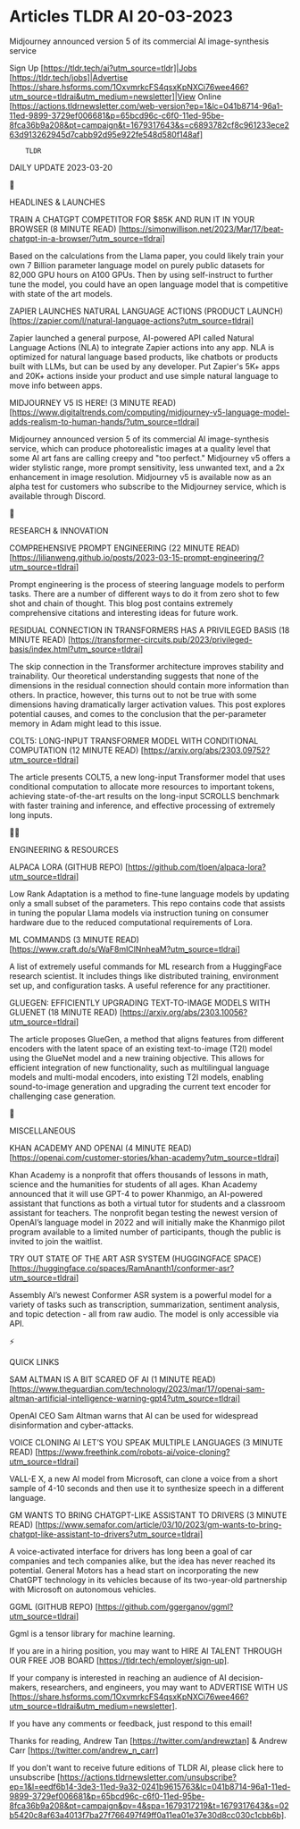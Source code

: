 # Articles TLDR AI 20-03-2023

Midjourney announced version 5 of its commercial AI image-synthesis
service  

Sign Up [https://tldr.tech/ai?utm_source=tldr]|Jobs
[https://tldr.tech/jobs]|Advertise
[https://share.hsforms.com/1OxvmrkcFS4qsxKpNXCi76wee466?utm_source=tldrai&utm_medium=newsletter]|View
Online
[https://actions.tldrnewsletter.com/web-version?ep=1&lc=041b8714-96a1-11ed-9899-3729ef006681&p=65bcd96c-c6f0-11ed-95be-8fca36b9a208&pt=campaign&t=1679317643&s=c6893782cf8c961233ece263d913262945d7cabb92d95e922fe548d580f148af]


		TLDR 

DAILY UPDATE 2023-03-20

🚀 

HEADLINES & LAUNCHES

TRAIN A CHATGPT COMPETITOR FOR $85K AND RUN IT IN YOUR BROWSER (8
MINUTE READ)
[https://simonwillison.net/2023/Mar/17/beat-chatgpt-in-a-browser/?utm_source=tldrai]


Based on the calculations from the Llama paper, you could likely train
your own 7 Billion parameter language model on purely public datasets
for 82,000 GPU hours on A100 GPUs. Then by using self-instruct to
further tune the model, you could have an open language model that is
competitive with state of the art models. 

ZAPIER LAUNCHES NATURAL LANGUAGE ACTIONS (PRODUCT LAUNCH)
[https://zapier.com/l/natural-language-actions?utm_source=tldrai] 

Zapier launched a general purpose, AI-powered API called Natural
Language Actions (NLA) to integrate Zapier actions into any app. NLA
is optimized for natural language based products, like chatbots or
products built with LLMs, but can be used by any developer. Put
Zapier's 5K+ apps and 20K+ actions inside your product and use simple
natural language to move info between apps. 

MIDJOURNEY V5 IS HERE! (3 MINUTE READ)
[https://www.digitaltrends.com/computing/midjourney-v5-language-model-adds-realism-to-human-hands/?utm_source=tldrai]


Midjourney announced version 5 of its commercial AI image-synthesis
service, which can produce photorealistic images at a quality level
that some AI art fans are calling creepy and "too perfect." Midjourney
v5 offers a wider stylistic range, more prompt sensitivity, less
unwanted text, and a 2x enhancement in image resolution. Midjourney v5
is available now as an alpha test for customers who subscribe to the
Midjourney service, which is available through Discord. 

🧠 

RESEARCH & INNOVATION

COMPREHENSIVE PROMPT ENGINEERING (22 MINUTE READ)
[https://lilianweng.github.io/posts/2023-03-15-prompt-engineering/?utm_source=tldrai]


Prompt engineering is the process of steering language models to
perform tasks. There are a number of different ways to do it from zero
shot to few shot and chain of thought. This blog post contains
extremely comprehensive citations and interesting ideas for future
work. 

RESIDUAL CONNECTION IN TRANSFORMERS HAS A PRIVILEGED BASIS (18 MINUTE
READ)
[https://transformer-circuits.pub/2023/privileged-basis/index.html?utm_source=tldrai]


The skip connection in the Transformer architecture improves stability
and trainability. Our theoretical understanding suggests that none of
the dimensions in the residual connection should contain more
information than others. In practice, however, this turns out to not
be true with some dimensions having dramatically larger activation
values. This post explores potential causes, and comes to the
conclusion that the per-parameter memory in Adam might lead to this
issue. 

COLT5: LONG-INPUT TRANSFORMER MODEL WITH CONDITIONAL COMPUTATION (12
MINUTE READ) [https://arxiv.org/abs/2303.09752?utm_source=tldrai] 

The article presents COLT5, a new long-input Transformer model that
uses conditional computation to allocate more resources to important
tokens, achieving state-of-the-art results on the long-input SCROLLS
benchmark with faster training and inference, and effective processing
of extremely long inputs. 

🧑‍💻 

ENGINEERING & RESOURCES

ALPACA LORA (GITHUB REPO)
[https://github.com/tloen/alpaca-lora?utm_source=tldrai] 

Low Rank Adaptation is a method to fine-tune language models by
updating only a small subset of the parameters. This repo contains
code that assists in tuning the popular Llama models via instruction
tuning on consumer hardware due to the reduced computational
requirements of Lora. 

ML COMMANDS (3 MINUTE READ)
[https://www.craft.do/s/WaF8mlClNnheaM?utm_source=tldrai] 

A list of extremely useful commands for ML research from a HuggingFace
research scientist. It includes things like distributed training,
environment set up, and configuration tasks. A useful reference for
any practitioner. 

GLUEGEN: EFFICIENTLY UPGRADING TEXT-TO-IMAGE MODELS WITH GLUENET (18
MINUTE READ) [https://arxiv.org/abs/2303.10056?utm_source=tldrai] 

The article proposes GlueGen, a method that aligns features from
different encoders with the latent space of an existing text-to-image
(T2I) model using the GlueNet model and a new training objective. This
allows for efficient integration of new functionality, such as
multilingual language models and multi-modal encoders, into existing
T2I models, enabling sound-to-image generation and upgrading the
current text encoder for challenging case generation. 

🎁 

MISCELLANEOUS

KHAN ACADEMY AND OPENAI (4 MINUTE READ)
[https://openai.com/customer-stories/khan-academy?utm_source=tldrai] 

Khan Academy is a nonprofit that offers thousands of lessons in math,
science and the humanities for students of all ages. Khan Academy
announced that it will use GPT-4 to power Khanmigo, an AI-powered
assistant that functions as both a virtual tutor for students and a
classroom assistant for teachers. The nonprofit began testing the
newest version of OpenAI’s language model in 2022 and will initially
make the Khanmigo pilot program available to a limited number of
participants, though the public is invited to join the waitlist. 

TRY OUT STATE OF THE ART ASR SYSTEM (HUGGINGFACE SPACE)
[https://huggingface.co/spaces/RamAnanth1/conformer-asr?utm_source=tldrai]


Assembly AI’s newest Conformer ASR system is a powerful model for a
variety of tasks such as transcription, summarization, sentiment
analysis, and topic detection - all from raw audio. The model is only
accessible via API. 

⚡ 

QUICK LINKS

SAM ALTMAN IS A BIT SCARED OF AI (1 MINUTE READ)
[https://www.theguardian.com/technology/2023/mar/17/openai-sam-altman-artificial-intelligence-warning-gpt4?utm_source=tldrai]


OpenAI CEO Sam Altman warns that AI can be used for widespread
disinformation and cyber-attacks. 

VOICE CLONING AI LET’S YOU SPEAK MULTIPLE LANGUAGES (3 MINUTE READ)
[https://www.freethink.com/robots-ai/voice-cloning?utm_source=tldrai] 

VALL-E X, a new AI model from Microsoft, can clone a voice from a
short sample of 4-10 seconds and then use it to synthesize speech in a
different language. 

GM WANTS TO BRING CHATGPT-LIKE ASSISTANT TO DRIVERS (3 MINUTE READ)
[https://www.semafor.com/article/03/10/2023/gm-wants-to-bring-chatgpt-like-assistant-to-drivers?utm_source=tldrai]


A voice-activated interface for drivers has long been a goal of car
companies and tech companies alike, but the idea has never reached its
potential. General Motors has a head start on incorporating the new
ChatGPT technology in its vehicles because of its two-year-old
partnership with Microsoft on autonomous vehicles. 

GGML (GITHUB REPO)
[https://github.com/ggerganov/ggml?utm_source=tldrai] 

Ggml is a tensor library for machine learning. 

If you are in a hiring position, you may want to HIRE AI TALENT
THROUGH OUR FREE JOB BOARD [https://tldr.tech/employer/sign-up]. 

If your company is interested in reaching an audience of AI
decision-makers, researchers, and engineers, you may want to ADVERTISE
WITH US
[https://share.hsforms.com/1OxvmrkcFS4qsxKpNXCi76wee466?utm_source=tldrai&utm_medium=newsletter].


If you have any comments or feedback, just respond to this email! 

Thanks for reading, 
Andrew Tan [https://twitter.com/andrewztan] & Andrew Carr
[https://twitter.com/andrew_n_carr] 

If you don't want to receive future editions of TLDR AI, please click
here to unsubscribe
[https://actions.tldrnewsletter.com/unsubscribe?ep=1&l=eedf6b14-3de3-11ed-9a32-0241b9615763&lc=041b8714-96a1-11ed-9899-3729ef006681&p=65bcd96c-c6f0-11ed-95be-8fca36b9a208&pt=campaign&pv=4&spa=1679317219&t=1679317643&s=02b5420c8af63a4013f7ba27f766497f49ff0a11ea01e37e30d8cc030c1cbb6b].


 